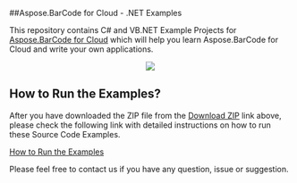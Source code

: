 ##Aspose.BarCode for Cloud - .NET Examples

This repository contains C# and VB.NET Example Projects for [Aspose.BarCode for Cloud](http://www.aspose.com/products/barcode/cloud) which will help you learn Aspose.BarCode for Cloud and write your own applications.


<p align="center">
  <a title="Download Examples ZIP" href="https://github.com/aspose-barcode/Aspose.BarCode-for-Cloud/archive/master.zip">
	<img src="https://raw.github.com/AsposeExamples/java-examples-dashboard/master/images/downloadZip-Button-Large.png" />
  </a>
</p>

## How to Run the Examples?

After you have downloaded the ZIP file from the [Download ZIP](https://github.com/aspose-barcode/Aspose.BarCode-for-Cloud/archive/master.zip) link above, please check the following link with detailed instructions on how to run these Source Code Examples.

[How to Run the Examples](https://docs.asposeptyltd.com/display/barcodecloud/How+to+Run+the+Examples#HowtoRuntheExamples-.NET)

Please feel free to contact us if you have any question, issue or suggestion.



